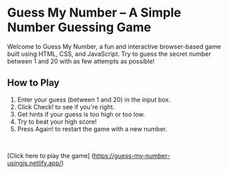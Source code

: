 # Guess My Number – A Simple Number Guessing Game
Welcome to Guess My Number, a fun and interactive browser-based game built using HTML, CSS, and JavaScript. Try to guess the secret number 
between 1 and 20 with as few attempts as possible!

## How to Play
1. Enter your guess (between 1 and 20) in the input box.
2. Click Check! to see if you're right.
3. Get hints if your guess is too high or too low.
4. Try to beat your high score!
5. Press Again! to restart the game with a new number.
<br>

[Click here to play the game] (https://guess-my-number-usingjs.netlify.app/)

